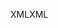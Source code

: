 <span data-ttu-id="c46fd-101">XML</span><span class="sxs-lookup"><span data-stu-id="c46fd-101">XML</span></span>